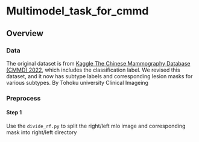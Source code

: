 # Multimodel_task_for_cmmd

## Overview

### Data
The original dataset is from [Kaggle The Chinese Mammography Database (CMMD) 2022](https://www.kaggle.com/datasets/tommyngx/cmmd2022), which includes the classification label. 
We revised this dataset, and it now has subtype labels and corresponding lesion masks for various subtypes. By Tohoku university Clinical Imageing

### Preprocess

#### Step 1

Use the ```divide_rf.py``` to split the right/left mlo image and corresponding mask into right/left directory





